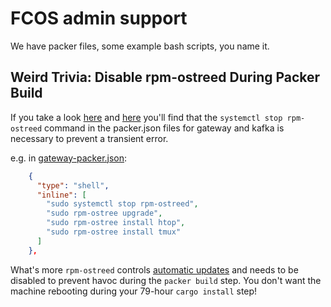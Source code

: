# FCOS admin support

We have packer files, some example bash scripts, you name it.

## Weird Trivia: Disable rpm-ostreed During Packer Build

If you take a look [here](https://github.com/Terkwood/BUGOUT/pull/295) and [here](https://github.com/coreos/rpm-ostree/issues/1692#issuecomment-443215317) you'll find that the `systemctl stop rpm-ostreed` command in the packer.json files for gateway and kafka is necessary to prevent a transient error.

e.g. in [gateway-packer.json](gateway-packer.json):

```json
    {
      "type": "shell",
      "inline": [
        "sudo systemctl stop rpm-ostreed",
        "sudo rpm-ostree upgrade",
        "sudo rpm-ostree install htop",
        "sudo rpm-ostree install tmux"
      ]
    },
```

What's more `rpm-ostreed` controls [automatic updates](https://docs.fedoraproject.org/en-US/iot/applying-updates-UG/#_automatic_updates) and needs to be disabled to prevent havoc during the `packer build` step.  You don't want the machine rebooting during your 79-hour `cargo install` step!
